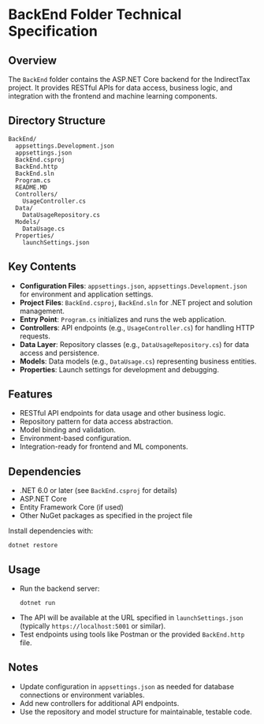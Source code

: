 # BackEnd Folder Technical Specification

## Overview
The `BackEnd` folder contains the ASP.NET Core backend for the IndirectTax project. It provides RESTful APIs for data access, business logic, and integration with the frontend and machine learning components.

## Directory Structure
```
BackEnd/
  appsettings.Development.json
  appsettings.json
  BackEnd.csproj
  BackEnd.http
  BackEnd.sln
  Program.cs
  README.MD
  Controllers/
    UsageController.cs
  Data/
    DataUsageRepository.cs
  Models/
    DataUsage.cs
  Properties/
    launchSettings.json
```

## Key Contents
- **Configuration Files**: `appsettings.json`, `appsettings.Development.json` for environment and application settings.
- **Project Files**: `BackEnd.csproj`, `BackEnd.sln` for .NET project and solution management.
- **Entry Point**: `Program.cs` initializes and runs the web application.
- **Controllers**: API endpoints (e.g., `UsageController.cs`) for handling HTTP requests.
- **Data Layer**: Repository classes (e.g., `DataUsageRepository.cs`) for data access and persistence.
- **Models**: Data models (e.g., `DataUsage.cs`) representing business entities.
- **Properties**: Launch settings for development and debugging.

## Features
- RESTful API endpoints for data usage and other business logic.
- Repository pattern for data access abstraction.
- Model binding and validation.
- Environment-based configuration.
- Integration-ready for frontend and ML components.

## Dependencies
- .NET 6.0 or later (see `BackEnd.csproj` for details)
- ASP.NET Core
- Entity Framework Core (if used)
- Other NuGet packages as specified in the project file

Install dependencies with:
```
dotnet restore
```

## Usage
- Run the backend server:
  ```
  dotnet run
  ```
- The API will be available at the URL specified in `launchSettings.json` (typically `https://localhost:5001` or similar).
- Test endpoints using tools like Postman or the provided `BackEnd.http` file.

## Notes
- Update configuration in `appsettings.json` as needed for database connections or environment variables.
- Add new controllers for additional API endpoints.
- Use the repository and model structure for maintainable, testable code.
